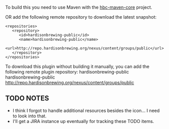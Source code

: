 To build this you need to use Maven with the [hbc-maven-core](https://github.com/hardisonbrewing/hbc-maven-core) project.

OR add the following remote repository to download the latest snapshot:

	<repositories>
	   <repository>
	      <id>hardisonbrewing-public</id>
	      <name>hardisonbrewing-public</name>
	      <url>http://repo.hardisonbrewing.org/nexus/content/groups/public</url>
	   </repository>
	</repositories>

To download this plugin without building it manually, you can add the following remote plugin repository:
	<pluginRepositories>
	   <pluginRepository>
	      <id>hardisonbrewing-public</id>
	      <name>hardisonbrewing-public</name>
	      <url>http://repo.hardisonbrewing.org/nexus/content/groups/public</url>
	   </pluginRepository>
	</pluginRepositories>

TODO NOTES
----------
* I think I forgot to handle additional resources besides the icon... I need to look into that.
* I'll get a JIRA instance up eventually for tracking these TODO items.